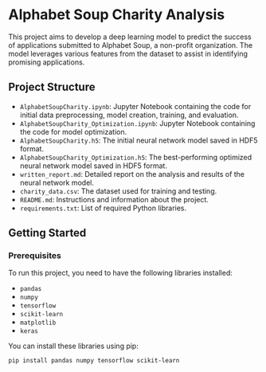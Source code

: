 # Alphabet Soup Charity Analysis

This project aims to develop a deep learning model to predict the success of applications submitted to Alphabet Soup, a non-profit organization. The model leverages various features from the dataset to assist in identifying promising applications.

## Project Structure

- `AlphabetSoupCharity.ipynb`: Jupyter Notebook containing the code for initial data preprocessing, model creation, training, and evaluation.
- `AlphabetSoupCharity_Optimization.ipynb`: Jupyter Notebook containing the code for model optimization.
- `AlphabetSoupCharity.h5`: The initial neural network model saved in HDF5 format.
- `AlphabetSoupCharity_Optimization.h5`: The best-performing optimized neural network model saved in HDF5 format.
- `written_report.md`: Detailed report on the analysis and results of the neural network model.
- `charity_data.csv`: The dataset used for training and testing.
- `README.md`: Instructions and information about the project.
- `requirements.txt`: List of required Python libraries.

## Getting Started

### Prerequisites

To run this project, you need to have the following libraries installed:

- `pandas`
- `numpy`
- `tensorflow`
- `scikit-learn`
- `matplotlib`
-  `keras`
  
You can install these libraries using pip:

```bash
pip install pandas numpy tensorflow scikit-learn
